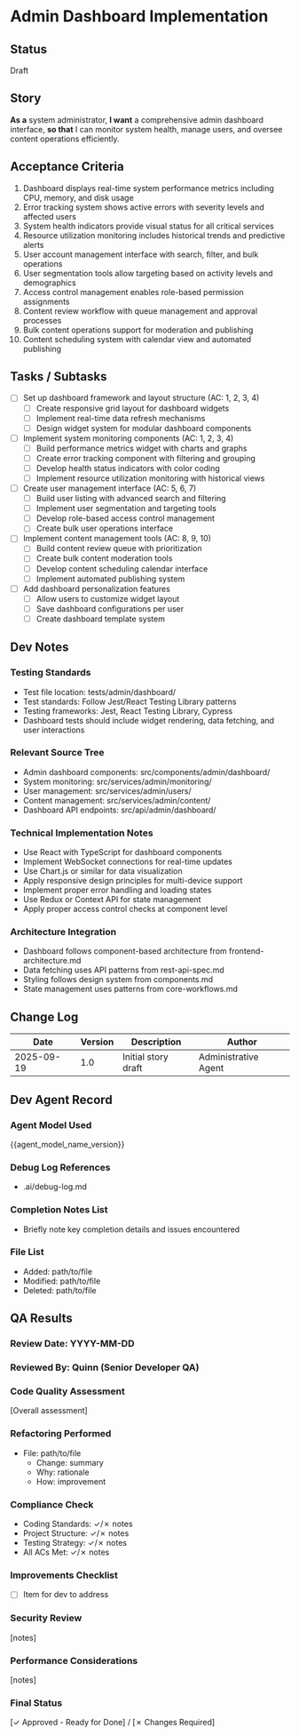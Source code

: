 # Admin Dashboard Implementation

## Status
Draft

## Story
**As a** system administrator,
**I want** a comprehensive admin dashboard interface,
**so that** I can monitor system health, manage users, and oversee content operations efficiently.

## Acceptance Criteria
1. Dashboard displays real-time system performance metrics including CPU, memory, and disk usage
2. Error tracking system shows active errors with severity levels and affected users
3. System health indicators provide visual status for all critical services
4. Resource utilization monitoring includes historical trends and predictive alerts
5. User account management interface with search, filter, and bulk operations
6. User segmentation tools allow targeting based on activity levels and demographics
7. Access control management enables role-based permission assignments
8. Content review workflow with queue management and approval processes
9. Bulk content operations support for moderation and publishing
10. Content scheduling system with calendar view and automated publishing

## Tasks / Subtasks
- [ ] Set up dashboard framework and layout structure (AC: 1, 2, 3, 4)
  - [ ] Create responsive grid layout for dashboard widgets
  - [ ] Implement real-time data refresh mechanisms
  - [ ] Design widget system for modular dashboard components
- [ ] Implement system monitoring components (AC: 1, 2, 3, 4)
  - [ ] Build performance metrics widget with charts and graphs
  - [ ] Create error tracking component with filtering and grouping
  - [ ] Develop health status indicators with color coding
  - [ ] Implement resource utilization monitoring with historical views
- [ ] Create user management interface (AC: 5, 6, 7)
  - [ ] Build user listing with advanced search and filtering
  - [ ] Implement user segmentation and targeting tools
  - [ ] Develop role-based access control management
  - [ ] Create bulk user operations interface
- [ ] Implement content management tools (AC: 8, 9, 10)
  - [ ] Build content review queue with prioritization
  - [ ] Create bulk content moderation tools
  - [ ] Develop content scheduling calendar interface
  - [ ] Implement automated publishing system
- [ ] Add dashboard personalization features
  - [ ] Allow users to customize widget layout
  - [ ] Save dashboard configurations per user
  - [ ] Create dashboard template system

## Dev Notes

### Testing Standards
- Test file location: tests/admin/dashboard/
- Test standards: Follow Jest/React Testing Library patterns
- Testing frameworks: Jest, React Testing Library, Cypress
- Dashboard tests should include widget rendering, data fetching, and user interactions

### Relevant Source Tree
- Admin dashboard components: src/components/admin/dashboard/
- System monitoring: src/services/admin/monitoring/
- User management: src/services/admin/users/
- Content management: src/services/admin/content/
- Dashboard API endpoints: src/api/admin/dashboard/

### Technical Implementation Notes
- Use React with TypeScript for dashboard components
- Implement WebSocket connections for real-time updates
- Use Chart.js or similar for data visualization
- Apply responsive design principles for multi-device support
- Implement proper error handling and loading states
- Use Redux or Context API for state management
- Apply proper access control checks at component level

### Architecture Integration
- Dashboard follows component-based architecture from frontend-architecture.md
- Data fetching uses API patterns from rest-api-spec.md
- Styling follows design system from components.md
- State management uses patterns from core-workflows.md

## Change Log
| Date | Version | Description | Author |
|------|---------|-------------|---------|
| 2025-09-19 | 1.0 | Initial story draft | Administrative Agent |

## Dev Agent Record

### Agent Model Used
{{agent_model_name_version}}

### Debug Log References
- .ai/debug-log.md

### Completion Notes List
- Briefly note key completion details and issues encountered

### File List
- Added: path/to/file
- Modified: path/to/file
- Deleted: path/to/file

## QA Results

### Review Date: YYYY-MM-DD

### Reviewed By: Quinn (Senior Developer QA)

### Code Quality Assessment

[Overall assessment]

### Refactoring Performed

- File: path/to/file
  - Change: summary
  - Why: rationale
  - How: improvement

### Compliance Check
- Coding Standards: ✓/✗ notes
- Project Structure: ✓/✗ notes
- Testing Strategy: ✓/✗ notes
- All ACs Met: ✓/✗ notes

### Improvements Checklist
- [ ] Item for dev to address

### Security Review
[notes]

### Performance Considerations
[notes]

### Final Status
[✓ Approved - Ready for Done] / [✗ Changes Required]